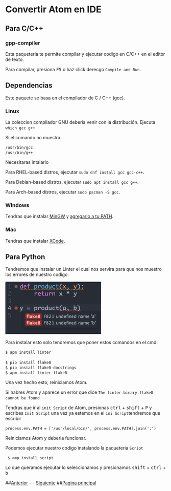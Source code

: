 # Convertir Atom en IDE

## Para C/C++

### gpp-compiler

Esta paqueteria te permite compilar y ejecutar codigo en C/C++ en el editor de texto.

Para compilar, presiona <kbd>F5</kbd> o haz click derecgo `Compile and Run`.

## Dependencias

Este paquete se basa en el compilador de C / C++ (gcc).

### Linux

La coleccion compilador GNU  deberia venir con la distribución.
Ejecuta `which gcc g++`

Si el comando no muestra

```
/usr/bin/gcc
/usr/bin/g++
```

Necesitaras intalarlo

Para RHEL-based distros, ejecutar `sudo dnf install gcc gcc-c++`.

Para Debian-based distros, ejecutar `sudo apt install gcc g++`.

Para Arch-based distros, ejecutar `sudo pacman -S gcc`.

### Windows

Tendras que instalar [MinGW](http://www.mingw.org/) y [agregarlo a tu PATH](http://www.howtogeek.com/118594/how-to-edit-your-system-path-for-easy-command-line-access/).

### Mac

Tendras que instalar [XCode](https://developer.apple.com/xcode/).

## Para Python

Tendremos que instalar un Linter el cual nos servira para que nos muestro los errores de nuestro codigo.

![PaqueteLinter](Images/Linter-Python.png)

Para instalar esto solo tendremos que poner estos comandos en el cmd:
```
$ apm install linter

$ pip install flake8
$ pip install flake8-docstrings
$ apm install linter-flake8
  ```
Una vez hecho esto, reiniciamos Atom.

Si habres Atom y aparece un error que dice `The linter binary flake8 cannot be found`

Tendras que ir al `init Script` de Atom, presionas <kbd>ctrl</kbd> + <kbd>shift</kbd> + <kbd>P</kbd> y escribes `Init Script`
una vez ya estemos en el `ini Script`tendremos que escribir

```
process.env.PATH = ['/usr/local/bin/', process.env.PATH].join(':')
```

Reiniciamos Atom y deberia funcionar.

Podemos ejecutar nuestro codigo instalando la paqueteria `Script`

 ```
  $ amp install script
  ```

Lo que queramos ejecutar lo seleccionamos y presionamos <kbd>shift</kbd> + <kbd>ctrl</kbd> + <kbd>b</kbd>

##[Anterior](PAGE2.md) - - [Siguiente](PAGE4.md)
##[Pagina principal](README.md)
